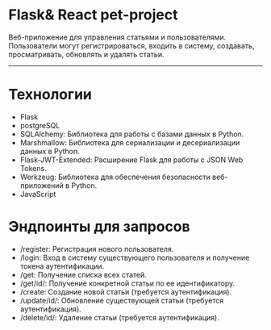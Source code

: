 # Flask& React pet-project
Веб-приложение для управления статьями и пользователями. Пользователи могут регистрироваться, входить в систему, создавать, просматривать, обновлять и удалять статьи.
____
Технологии
===========

- Flask
- postgreSQL
- SQLAlchemy: Библиотека для работы с базами данных в Python.
- Marshmallow: Библиотека для сериализации и десериализации данных в Python.
- Flask-JWT-Extended: Расширение Flask для работы с JSON Web Tokens.
- Werkzeug: Библиотека для обеспечения безопасности веб-приложений в Python.
- JavaScript

Эндпоинты для запросов
===========
- /register: Регистрация нового пользователя.
- /login: Вход в систему существующего пользователя и получение токена аутентификации.
- /get: Получение списка всех статей.
- /get/id/: Получение конкретной статьи по ее идентификатору.
- /create: Создание новой статьи (требуется аутентификация).
- /update/id/: Обновление существующей статьи (требуется аутентификация).
- /delete/id/: Удаление статьи (требуется аутентификация).
